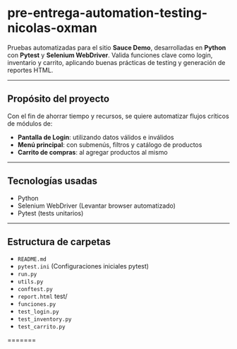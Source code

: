 # pre-entrega-automation-testing-nicolas-oxman

Pruebas automatizadas para el sitio **Sauce Demo**, desarrolladas en **Python** con **Pytest** y **Selenium WebDriver**. Valida funciones clave como login, inventario y carrito, aplicando buenas prácticas de testing y generación de reportes HTML.

---

## Propósito del proyecto

Con el fin de ahorrar tiempo y recursos, se quiere automatizar flujos críticos de módulos de:

- **Pantalla de Login**: utilizando datos válidos e inválidos  
- **Menú principal**: con submenús, filtros y catálogo de productos  
- **Carrito de compras**: al agregar productos al mismo  

---

## Tecnologías usadas

- Python  
- Selenium WebDriver (Levantar browser automatizado)  
- Pytest (tests unitarios)  

---

## Estructura de carpetas

- `README.md`  
- `pytest.ini` (Configuraciones iniciales pytest)
- `run.py`  
- `utils.py`
- `conftest.py` 
- `report.html` 
test/
- `funciones.py`  
- `test_login.py`  
- `test_inventory.py`  
- `test_carrito.py`  
 

=======

